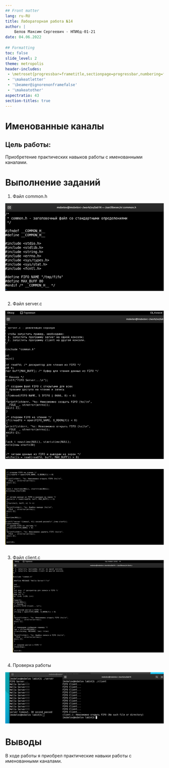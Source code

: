 ```yaml
---
## Front matter
lang: ru-RU
title: Лабораторная работа №14
author: |
	Белов Максим Сергеевич - НПИбд-01-21
date: 04.06.2022

## Formatting
toc: false
slide_level: 2
theme: metropolis
header-includes: 
 - \metroset{progressbar=frametitle,sectionpage=progressbar,numbering=fraction}
 - '\makeatletter'
 - '\beamer@ignorenonframefalse'
 - '\makeatother'
aspectratio: 43
section-titles: true
---
```


# Именованные каналы

## Цель работы:

Приобретение практических навыков работы с именованными каналами.

# Выполнение заданий

1. Файл common.h

![](image/s1.png)

##

 2. Файл server.c

![](image/s2.png)

##

![](image/s3.png)

##

 3. Файл client.c
![](image/s4.png)

##

4. Проверка работы

![](image/s5.png)

# Выводы

В ходе работы я приобрел практические навыки работы с именованными каналами.